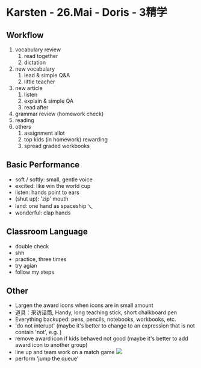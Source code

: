 # Karsten - 26.Mai - Doris - 3精学
## Workflow
1. vocabulary review
    1. read together
    2. dictation
2.  new vocabulary
    1. lead & simple Q&A
    2. little teacher
3. new article
    1. listen
    2. explain & simple QA
    3. read after
4. grammar review (homework check)
5. reading
6. others
    1. assignment allot
    2. top kids (in homework) rewarding
    3. spread graded workbooks

## Basic Performance
- soft / softly: small, gentle voice
- excited: like win the world cup
- listen: hands point to ears
- (shut up): 'zip' mouth
- land: one hand as spaceship 乀
- wonderful: clap hands

## Classroom Language
- double check
- shh
- practice, three times
- try agian
- follow my steps

## Other
- Largen the award icons when icons are in small amount
- 道具：采访话筒, Handy, long teaching stick, short chalkboard pen
- Everything backuped: pens, pencils, notebooks, workbooks, etc.
- 'do not interupt' (maybe it's better to change to an expression that is not contain 'not', e.g. )
- remove award icon if kids behaved not good (maybe it's better to add award icon to another group)
- line up and team work on a match game
![](Assets/IMG_20240526_090050_ha0v.jpg)
- perform 'jump the queue'